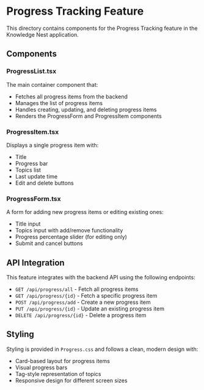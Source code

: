 # Progress Tracking Feature

This directory contains components for the Progress Tracking feature in the Knowledge Nest application.

## Components

### ProgressList.tsx
The main container component that:
- Fetches all progress items from the backend
- Manages the list of progress items
- Handles creating, updating, and deleting progress items
- Renders the ProgressForm and ProgressItem components

### ProgressItem.tsx
Displays a single progress item with:
- Title
- Progress bar
- Topics list
- Last update time
- Edit and delete buttons

### ProgressForm.tsx
A form for adding new progress items or editing existing ones:
- Title input
- Topics input with add/remove functionality
- Progress percentage slider (for editing only)
- Submit and cancel buttons

## API Integration

This feature integrates with the backend API using the following endpoints:
- `GET /api/progress/all` - Fetch all progress items
- `GET /api/progress/{id}` - Fetch a specific progress item
- `POST /api/progress/add` - Create a new progress item
- `PUT /api/progress/{id}` - Update an existing progress item
- `DELETE /api/progress/{id}` - Delete a progress item

## Styling

Styling is provided in `Progress.css` and follows a clean, modern design with:
- Card-based layout for progress items
- Visual progress bars
- Tag-style representation of topics
- Responsive design for different screen sizes 